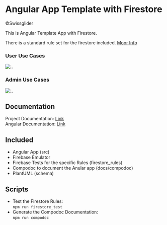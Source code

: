 # Angular App Template with Firestore
©Swissglider

This is Angular Template App with Firestore.  

There is a standard rule set for the firestore included. [Moor Info](https://github.com/swissglider/init-firestore-rules)

### User Use Cases
![..](http://www.plantuml.com/plantuml/proxy?cache=no&src=https://raw.githubusercontent.com/swissglider/angular_firestore_template/master/schema/user_use_cases.wsd)

### Admin Use Cases
![..](http://www.plantuml.com/plantuml/proxy?cache=no&src=https://raw.githubusercontent.com/swissglider/angular_firestore_template/master/schema/adm_use_cases.wsd)

## Documentation
Project Documentation: [Link](https://swissglider.github.io/angular_firestore_template/)  
Angular Documentation: [Link](https://swissglider.github.io/angular_firestore_template/compodoc/)

## Included
- Angular App (src)
- Firebase Emulator
- Firebase Tests for the specific Rules (firestore_rules)
- Compodoc to document the Anular app (docs/compodoc)
- PlantUML (schema)

## Scripts
- Test the Firestore Rules:  
   ``npm run firestore_test``
- Generate the Compodoc Documentation:  
  ``npm run compodoc``

